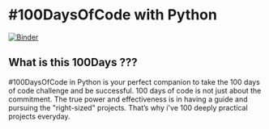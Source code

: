 # #100DaysOfCode with Python 
[![Binder](https://mybinder.org/badge.svg)](https://mybinder.org/v2/gh/talkpython/100daysofcode-with-python-course.git/master)


## What is this 100Days ??? 

#100DaysOfCode in Python is your perfect companion to take the 100 days of code challenge and be successful. 100 days of code is not just about the commitment. The true power and effectiveness is in having a guide and pursuing the "right-sized" projects. That’s why i've 100 deeply practical projects everyday.



